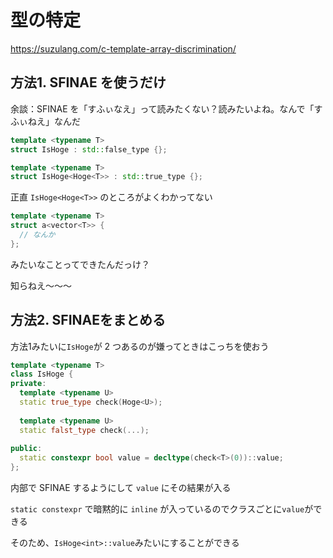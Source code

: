 # 型の特定



https://suzulang.com/c-template-array-discrimination/



## 方法1. SFINAE を使うだけ

余談：SFINAE を「すふぃなえ」って読みたくない？読みたいよね。なんで「すふぃねえ」なんだ

```cpp
template <typename T>
struct IsHoge : std::false_type {};

template <typename T>
struct IsHoge<Hoge<T>> : std::true_type {};
```



正直 `IsHoge<Hoge<T>>` のところがよくわかってない

```cpp
template <typename T>
struct a<vector<T>> {
  // なんか
};
```

みたいなことってできたんだっけ？

知らねえ～～～



## 方法2. SFINAEをまとめる

方法1みたいに`IsHoge`が 2 つあるのが嫌ってときはこっちを使おう



```cpp
template <typename T>
class IsHoge {
private:
  template <typename U>
  static true_type check(Hoge<U>);
  
  template <typename U>
  static falst_type check(...);
  
public:
  static constexpr bool value = decltype(check<T>(0))::value;
};
```



内部で SFINAE するようにして `value` にその結果が入る



`static constexpr` で暗黙的に `inline` が入っているのでクラスごとに`value`ができる

そのため、`IsHoge<int>::value`みたいにすることができる



